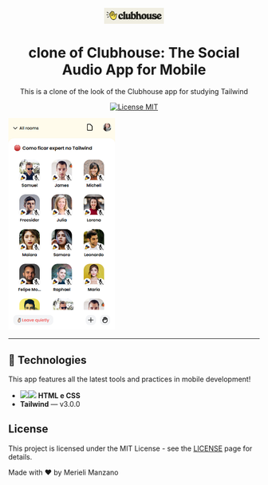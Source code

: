 <h1 align="center">
    <br>
    <img src="./src/img/logo.png" alt="" width="120">
    <br>
    <br>
    clone of Clubhouse: The Social Audio App for Mobile
</h1>

<p align="center">This is a clone of the look of the Clubhouse app for studying Tailwind</p>

<p align="center">
  <a href="https://opensource.org/licenses/MIT">
    <img src="https://img.shields.io/badge/License-MIT-blue.svg" alt="License MIT">
  </a>
</p>

<div>
  <img src="./src/img/demo.png" alt="demo-web" height="425">
</div>

<hr />

## 🚀 Technologies
This app features all the latest tools and practices in mobile development!
- <img src="https://img.icons8.com/color/50/000000/html-5.png"  width="20px"/><img src="https://img.icons8.com/color/48/000000/css3.png" width="20px"/> **HTML e CSS**
- **Tailwind** — v3.0.0

## License

This project is licensed under the MIT License - see the [LICENSE](https://opensource.org/licenses/MIT) page for details.

Made with ♥ by Merieli Manzano